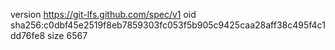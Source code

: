 version https://git-lfs.github.com/spec/v1
oid sha256:c0dbf45e2519f8eb7859303fc053f5b905c9425caa28aff38c495f4c1dd76fe8
size 6567
